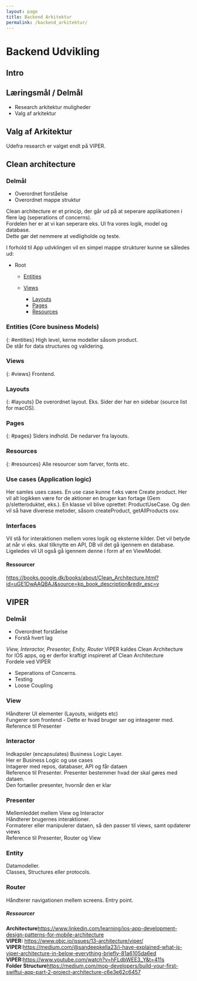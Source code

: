 ```yaml
---
layout: page
title: Backend Arkitektur
permalink: /backend_arkitektur/
---
```

# Backend Udvikling

## Intro


## Læringsmål / Delmål
<ul>
    <li>Research arkitektur muligheder</li>
    <li>Valg af arkitektur</li>
</ul>

## Valg af Arkitektur
Udefra research er valget endt på VIPER.

## Clean architecture

### Delmål
<ul>
    <li>Overordnet forståelse</li>
    <li>Overordnet mappe struktur</li>
</ul>

Clean architecture er et princip, der går ud på at seperare applikationen i flere lag (seperations of concerns).<br/>
Fordelen her er at vi kan seperare eks. UI fra vores logik, model og database.<br/>
Dette gør det nemmere at vedligholde og teste.<br/>

I forhold til App udvklingen vil en simpel mappe strukturer kunne se således ud:
<ul>
    <li>Root</li>
    <ul>
        <li><a href="#entities">Entities</a></li>
    </ul>
    <ul>
        <li><a href="#views">Views</a></li>
        <ul>
            <li><a href="#layouts">Layouts</a></li>
            <li><a href="#pages">Pages</a></li>
            <li><a href="#resources">Resources</a></li>
        </ul>
    </ul>
</ul>

### Entities (Core business Models)
{: #entities}
High level, kerne modeller såsom product.<br/>
De står for data structures og validering.

### Views
{: #views}
Frontend. 

### Layouts
{: #layouts}
De overordnet layout. Eks. Sider der har en sidebar (source list for macOS).

### Pages
{: #pages}
Siders indhold. De nedarver fra layouts.

### Resources
{: #resources}
Alle resourcer som farver, fonts etc.

### Use cases (Application logic)
Her samles uses cases. En use case kunne f.eks være Create product.
Her vil alt logikken være for de aktioner en bruger kan fortage (Gem p/sletteroduktet, eks.).
En klasse vil blive oprettet: ProductUseCase.
Og den vil så have diverese metoder, såsom createProduct, getAllProducts osv.

### Interfaces
Vil stå for interaktionen mellem vores logik og eksterne kilder.
Det vil betyde at når vi eks. skal tilknytte en API, DB vil det gå igennem en database.
Ligeledes vil UI også gå igennem denne i form af en ViewModel.

#### Ressourcer
https://books.google.dk/books/about/Clean_Architecture.html?id=uGE1DwAAQBAJ&source=kp_book_description&redir_esc=y

## VIPER

### Delmål
<ul>
    <li>Overordnet forståelse</li>
    <li>Forstå hvert lag</li>
</ul>

<i>View, Interactor, Presenter, Enity, Router</i>
VIPER kaldes Clean Architecture for IOS apps, og er derfor kraftigt inspireret af Clean Architecture<br/>
Fordele ved VIPER<br/>
<ul>
    <li>Seperations of Concerns.</li>
    <li>Testing</li>
    <li>Loose Coupling</li>    
</ul>

### View
Håndterer UI elementer (Layouts, widgets etc)<br/>
Fungerer som frontend - Dette er hvad bruger ser og inteagerer med.<br/>
Reference til Presenter<br/>

### Interactor
Indkapsler (encapsulates) Business Logic Layer.<br/>
Her er Business Logic og use cases<br/>
Intagerer med repos, databaser, API og får dataen<br/>
Reference til Presenter. Presenter bestemmer hvad der skal gøres med dataen.<br/>
Den fortæller presenter, hvornår den er klar

### Presenter
Mellemleddet mellem View og Interactor<br/>
Håndterer brugernes interaktioner. <br/>
Formaterer eller manipulerer dataen, så den passer til views, samt opdaterer views<br/>
Reference til Presenter, Router og View

### Entity
Datamodeller.<br/>
Classes, Structures eller protocols.

### Router
Håndterer navigationen mellem screens.
Entry point.

##### Ressourcer
<b>Architecture</b>https://www.linkedin.com/learning/ios-app-development-design-patterns-for-mobile-architecture<br/>
<b>VIPER:</b> https://www.objc.io/issues/13-architecture/viper/<br/>
<b>VIPER:</b>https://medium.com/@sandeepkella23/i-have-explained-what-is-viper-architecture-in-below-everything-briefly-81a6105da6ed<br/>
<b>VIPER:</b>https://www.youtube.com/watch?v=hFLdbWEE3_Y&t=411s<br/>
<b>Folder Structure</b>https://medium.com/mop-developers/build-your-first-swiftui-app-part-2-project-architecture-c6e3e62c6457<br/>